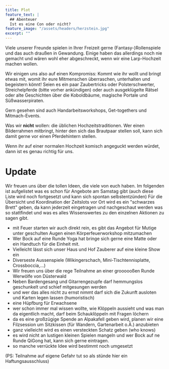 ```yaml
---
title: Plot
feature_text: |
  ## Abenteuer
  Ist es eine Con oder nicht?
feature_image: "/assets/headers/herzstein.jpg"
excerpt: ""
---
```


Viele unserer Freunde spielen in Ihrer Freizeit gerne (Fantasy-)Rollenspiele und das auch draußen in Gewandung.
Einige haben das allerdings noch nie gemacht und wären wohl eher abgeschreckt, wenn wir eine Larp-Hochzeit machen
wollen.

Wir einigen uns also auf einen Kompromiss:
Kommt wie ihr wollt und bringt etwas mit, womit ihr eure Mitmenschen überraschen, unterhalten und begeistern könnt!
Seien es ein paar Zaubertricks oder Polsterschwerter, Streichelpferde (bitte vorher ankündigen) oder auch ausgeklügelte
Rätsel oder alte Geschichten über die Koboldbäume, magische Portale und Süßwasserpiraten.

Gern gesehen sind auch Handarbeitsworkshops, Get-togethers und Mitmach-Events.

Was wir __nicht__ wollen: die üblichen Hochzeitstraditionen. Wer einen Bilderrahmen mitbringt, hinter den sich das
Brautpaar
stellen soll, kann sich damit gerne vor einen Pferdehintern stellen.

Wenn ihr auf einer normalen Hochzeit komisch angeguckt werden würdet, dann ist es genau richtig für uns.

# Update

Wir freuen uns über die tollen Ideen, die viele von euch haben. Im folgenden ist aufgelistet was es schon für Angebote
am Samstag gibt (auch diese Liste wird noch fortgesetzt und kann sich spontan selbstentzünden)
Für die Übersicht und Koordination der Zeitslots vor Ort wird es ein "schwarzes Brett" geben, da kann jederzeit eingetragen 
und nachgeschaut werden was so stattfindet und was es alles Wissenswertes zu den einzelnen Aktionen zu sagen gibt. 

- mit Feuer starten wir auch direkt rein, es gibt das Angebot für Mutige unter geschulten Augen einen
  Körperfeuerworkshop mitzumachen
- Wer Bock auf eine Runde Yoga hat bringe sich gerne eine Matte oder ein Handtuch für die Einheit mit.
- Vielleicht lässt sich unser Haus und Hof Zauberer auf eine kleine Show ein
- Diverseste Aussenspiele (Wikingerschach, Mini-Tischtennisplatte, Crossboccia,...)
- Wir freuen uns über die rege Teilnahme an einer groooooßen Runde Werwölfe von Düsterwald
- Neben Bardengesang und Gitarrengezupfe darf hemmungslos geschunkelt und schief mitgesungen werden
- und wer das alles nicht zu ernst nimmt darf sich die Zukunft ausloten und Karten legen lassen (humoristisch)
- eine Hüpfburg für Erwachsene
- wer schon immer mal wissen wollte, wie Klöppeln aussieht und was man da eigentlich macht, darf beim Schauklöppeln mit Fragen löchern
- da es eine großzügige Spende an Alpakafell geben wird, planen wir eine Filzsession um Sitzkissen (für Wandern, Gartenarbeit o.Ä.) anzubieten
- ganz vielleicht wird es einen versteckten Schatz geben (who knows)
- es wird nicht an lustigen kleinen Spielen mangeln und wer Bock auf ne Runde QiGong hat, kann sich gerne eintragen. 
- so manche verrückte Idee wird bestimmt noch umgesetzt

(PS: Teilnahme auf eigene Gefahr tut so als stünde hier ein Haftungsausschluss)
